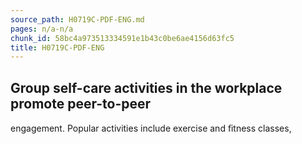 ```yaml
---
source_path: H0719C-PDF-ENG.md
pages: n/a-n/a
chunk_id: 58bc4a973513334591e1b43c0be6ae4156d63fc5
title: H0719C-PDF-ENG
---
```

## Group self-care activities in the workplace promote peer-to-peer

engagement. Popular activities include exercise and ﬁtness classes,
